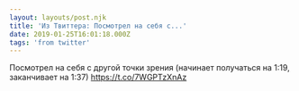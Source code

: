 ```yaml
---
layout: layouts/post.njk
title: 'Из Твиттера: Посмотрел на себя с...'
date: 2019-01-25T16:01:18.000Z
tags: 'from twitter'
---
```



Посмотрел на себя с другой точки зрения (начинает получаться на 1:19, заканчивает на 1:37)
https://t.co/7WGPTzXnAz
